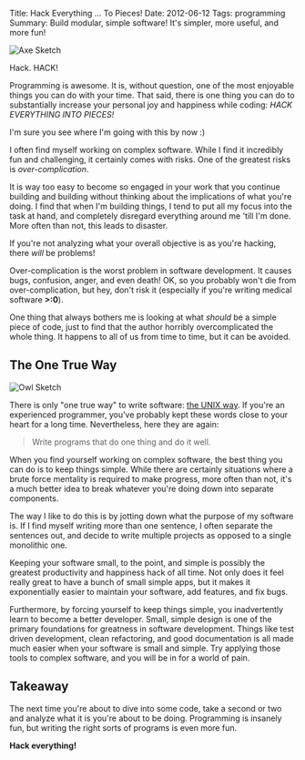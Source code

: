 Title: Hack Everything ... To Pieces!
Date: 2012-06-12
Tags: programming
Summary:
    Build modular, simple software!  It's simpler, more useful, and more fun!


![Axe Sketch][]


Hack.  HACK!

Programming is awesome.  It is, without question, one of the most enjoyable
things you can do with your time.  That said, there is one thing you can do to
substantially increase your personal joy and happiness while coding: *HACK
EVERYTHING INTO PIECES!*

I'm sure you see where I'm going with this by now :)

I often find myself working on complex software.  While I find it incredibly
fun and challenging, it certainly comes with risks.  One of the greatest risks
is *over-complication*.

It is way too easy to become so engaged in your work that you continue building
and building without thinking about the implications of what you're doing.  I
find that when I'm building things, I tend to put all my focus into the task at
hand, and completely disregard everything around me 'till I'm done.  More often
than not, this leads to disaster.

If you're not analyzing what your overall objective is as you're hacking, there
*will* be problems!

Over-complication is the worst problem in software development.  It causes
bugs, confusion, anger, and even death!  OK, so you probably won't die from
over-complication, but hey, don't risk it (especially if you're writing medical
software **>:0**).

One thing that always bothers me is looking at what *should* be a simple piece
of code, just to find that the author horribly overcomplicated the whole thing.
It happens to all of us from time to time, but it can be avoided.


## The One True Way

![Owl Sketch][]

There is only "one true way" to write software: [the UNIX way][].  If you're an
experienced programmer, you've probably kept these words close to your heart
for a long time.  Nevertheless, here they are again:

> Write programs that do one thing and do it well.

When you find yourself working on complex software, the best thing you can do
is to keep things simple.  While there are certainly situations where a brute
force mentality is required to make progress, more often than not, it's a much
better idea to break whatever you're doing down into separate components.

The way I like to do this is by jotting down what the purpose of my software
is.  If I find myself writing more than one sentence, I often separate the
sentences out, and decide to write multiple projects as opposed to a single
monolithic one.

Keeping your software small, to the point, and simple is possibly the greatest
productivity and happiness hack of all time.  Not only does it feel really
great to have a bunch of small simple apps, but it makes it exponentially
easier to maintain your software, add features, and fix bugs.

Furthermore, by forcing yourself to keep things simple, you inadvertently
learn to become a better developer.  Small, simple design is one of the primary
foundations for greatness in software development.  Things like test driven
development, clean refactoring, and good documentation is all made much easier
when your software is small and simple.  Try applying those tools to complex
software, and you will be in for a world of pain.


## Takeaway

The next time you're about to dive into some code, take a second or two and
analyze what it is you're about to be doing.  Programming is insanely fun, but
writing the right sorts of programs is even more fun.

**Hack everything!**


  [Axe Sketch]: {filename}/images/2012/axe-sketch.png "Axe Sketch"
  [Owl Sketch]: {filename}/images/2012/owl-sketch.png "Owl Sketch"
  [the UNIX way]: http://en.wikipedia.org/wiki/Unix_philosophy "UNIX Philosophy"
